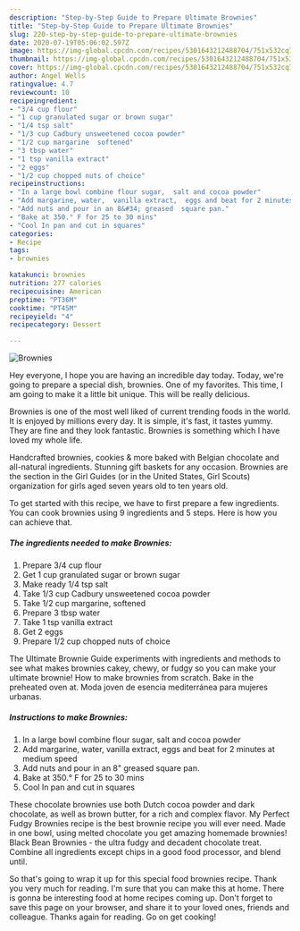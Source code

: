 ```yaml
---
description: "Step-by-Step Guide to Prepare Ultimate Brownies"
title: "Step-by-Step Guide to Prepare Ultimate Brownies"
slug: 220-step-by-step-guide-to-prepare-ultimate-brownies
date: 2020-07-19T05:06:02.597Z
image: https://img-global.cpcdn.com/recipes/5301643212488704/751x532cq70/brownies-recipe-main-photo.jpg
thumbnail: https://img-global.cpcdn.com/recipes/5301643212488704/751x532cq70/brownies-recipe-main-photo.jpg
cover: https://img-global.cpcdn.com/recipes/5301643212488704/751x532cq70/brownies-recipe-main-photo.jpg
author: Angel Wells
ratingvalue: 4.7
reviewcount: 10
recipeingredient:
- "3/4 cup flour"
- "1 cup granulated sugar or brown sugar"
- "1/4 tsp salt"
- "1/3 cup Cadbury unsweetened cocoa powder"
- "1/2 cup margarine  softened"
- "3 tbsp water"
- "1 tsp vanilla extract"
- "2 eggs"
- "1/2 cup chopped nuts of choice"
recipeinstructions:
- "In a large bowl combine flour sugar,  salt and cocoa powder"
- "Add margarine, water,  vanilla extract,  eggs and beat for 2 minutes at medium speed"
- "Add nuts and pour in an 8&#34; greased  square pan."
- "Bake at 350.° F for 25 to 30 mins"
- "Cool In pan and cut in squares"
categories:
- Recipe
tags:
- brownies

katakunci: brownies 
nutrition: 277 calories
recipecuisine: American
preptime: "PT36M"
cooktime: "PT45M"
recipeyield: "4"
recipecategory: Dessert

---
```



![Brownies](https://img-global.cpcdn.com/recipes/5301643212488704/751x532cq70/brownies-recipe-main-photo.jpg)

Hey everyone, I hope you are having an incredible day today. Today, we're going to prepare a special dish, brownies. One of my favorites. This time, I am going to make it a little bit unique. This will be really delicious.

Brownies is one of the most well liked of current trending foods in the world. It is enjoyed by millions every day. It is simple, it's fast, it tastes yummy. They are fine and they look fantastic. Brownies is something which I have loved my whole life.

Handcrafted brownies, cookies &amp; more baked with Belgian chocolate and all-natural ingredients. Stunning gift baskets for any occasion. Brownies are the section in the Girl Guides (or in the United States, Girl Scouts) organization for girls aged seven years old to ten years old.


To get started with this recipe, we have to first prepare a few ingredients. You can cook brownies using 9 ingredients and 5 steps. Here is how you can achieve that.

<!--inarticleads1-->

##### The ingredients needed to make Brownies:

1. Prepare 3/4 cup flour
1. Get 1 cup granulated sugar or brown sugar
1. Make ready 1/4 tsp salt
1. Take 1/3 cup Cadbury unsweetened cocoa powder
1. Take 1/2 cup margarine,  softened
1. Prepare 3 tbsp water
1. Take 1 tsp vanilla extract
1. Get 2 eggs
1. Prepare 1/2 cup chopped nuts of choice


The Ultimate Brownie Guide experiments with ingredients and methods to see what makes brownies cakey, chewy, or fudgy so you can make your ultimate brownie! How to make brownies from scratch. Bake in the preheated oven at. Moda joven de esencia mediterránea para mujeres urbanas. 

<!--inarticleads2-->

##### Instructions to make Brownies:

1. In a large bowl combine flour sugar,  salt and cocoa powder
1. Add margarine, water,  vanilla extract,  eggs and beat for 2 minutes at medium speed
1. Add nuts and pour in an 8&#34; greased  square pan.
1. Bake at 350.° F for 25 to 30 mins
1. Cool In pan and cut in squares


These chocolate brownies use both Dutch cocoa powder and dark chocolate, as well as brown butter, for a rich and complex flavor. My Perfect Fudgy Brownies recipe is the best brownie recipe you will ever need. Made in one bowl, using melted chocolate you get amazing homemade brownies! Black Bean Brownies - the ultra fudgy and decadent chocolate treat. Combine all ingredients except chips in a good food processor, and blend until. 

So that's going to wrap it up for this special food brownies recipe. Thank you very much for reading. I'm sure that you can make this at home. There is gonna be interesting food at home recipes coming up. Don't forget to save this page on your browser, and share it to your loved ones, friends and colleague. Thanks again for reading. Go on get cooking!
